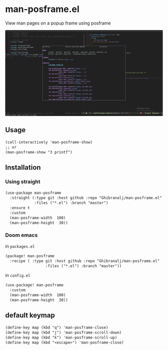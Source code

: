 # man-posframe.el 
View man pages on a popup frame using posframe

![screenshot](screenshots/showcase.png "screenshot")

## Usage
```elisp
(call-interactively 'man-posframe-show)
;; or
(man-posframe-show "3 printf")
```

## Installation
### Using straight
```elisp
(use-package man-posframe
  :straight (:type git :host github :repo "Ghibranalj/man-posframe.el"
             :files ("*.el") :branch "master")
  :ensure t
  :custom
  (man-posframe-width  100)
  (man-posframe-height  30))
```
### Doom emacs
in `packages.el`
```elisp
(package! man-posframe
  :recipe ( :type git :host github :repo "Ghibranalj/man-posframe.el"
                  :files ("*.el") :branch "master"))
```
in `config.el`
```elisp
(use-package! man-posframe
  :custom
  (man-posframe-width  100)
  (man-posframe-height  30))

```

## default keymap
```elisp
(define-key map (kbd "q") 'man-posframe-close)
(define-key map (kbd "j") 'man-posframe-scroll-down)
(define-key map (kbd "k") 'man-posframe-scroll-up)
(define-key map (kbd "<escape>") 'man-posframe-close)
```
